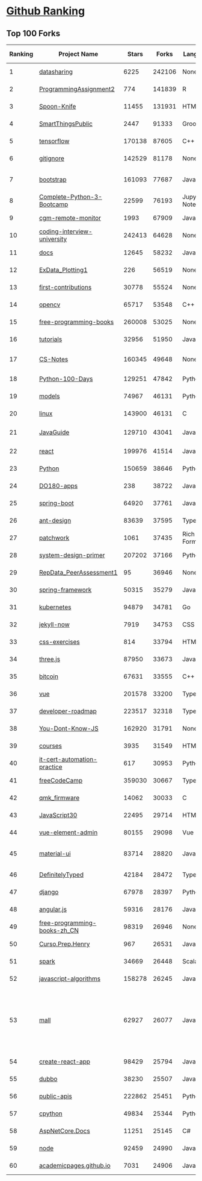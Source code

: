 [Github Ranking](../README.md)
==========

## Top 100 Forks

| Ranking | Project Name | Stars | Forks | Language | Open Issues | Description | Last Commit |
| ------- | ------------ | ----- | ----- | -------- | ----------- | ----------- | ----------- |
| 1 | [datasharing](https://github.com/jtleek/datasharing) | 6225 | 242106 | None | 296 | The Leek group guide to data sharing  | 2022-12-22T12:46:26Z |
| 2 | [ProgrammingAssignment2](https://github.com/rdpeng/ProgrammingAssignment2) | 774 | 141839 | R | 188 | Repository for Programming Assignment 2 for R Programming on Coursera | 2023-01-03T18:49:44Z |
| 3 | [Spoon-Knife](https://github.com/octocat/Spoon-Knife) | 11455 | 131931 | HTML | 1631 | This repo is for demonstration purposes only. | 2023-01-05T00:09:22Z |
| 4 | [SmartThingsPublic](https://github.com/SmartThingsCommunity/SmartThingsPublic) | 2447 | 91333 | Groovy | 60 | SmartThings open-source DeviceType Handlers and SmartApps code | 2023-01-04T11:16:04Z |
| 5 | [tensorflow](https://github.com/tensorflow/tensorflow) | 170138 | 87605 | C++ | 2023 | An Open Source Machine Learning Framework for Everyone | 2023-01-05T02:45:55Z |
| 6 | [gitignore](https://github.com/github/gitignore) | 142529 | 81178 | None | 0 | A collection of useful .gitignore templates | 2023-01-04T10:41:36Z |
| 7 | [bootstrap](https://github.com/twbs/bootstrap) | 161093 | 77687 | JavaScript | 233 | The most popular HTML, CSS, and JavaScript framework for developing responsive, mobile first projects on the web. | 2023-01-04T21:38:47Z |
| 8 | [Complete-Python-3-Bootcamp](https://github.com/Pierian-Data/Complete-Python-3-Bootcamp) | 22599 | 76193 | Jupyter Notebook | 92 | Course Files for Complete Python 3 Bootcamp Course on Udemy | 2022-11-23T12:11:04Z |
| 9 | [cgm-remote-monitor](https://github.com/nightscout/cgm-remote-monitor) | 1993 | 67909 | JavaScript | 139 | nightscout web monitor | 2023-01-04T12:36:12Z |
| 10 | [coding-interview-university](https://github.com/jwasham/coding-interview-university) | 242413 | 64628 | None | 40 | A complete computer science study plan to become a software engineer. | 2023-01-04T20:53:32Z |
| 11 | [docs](https://github.com/github/docs) | 12645 | 58232 | JavaScript | 96 | The open-source repo for docs.github.com | 2023-01-05T00:44:37Z |
| 12 | [ExData_Plotting1](https://github.com/rdpeng/ExData_Plotting1) | 226 | 56519 | None | 76 | Plotting Assignment 1 for Exploratory Data Analysis | 2022-11-02T16:40:14Z |
| 13 | [first-contributions](https://github.com/firstcontributions/first-contributions) | 30778 | 55524 | None | 15 | 🚀✨ Help beginners to contribute to open source projects | 2023-01-05T02:45:41Z |
| 14 | [opencv](https://github.com/opencv/opencv) | 65717 | 53548 | C++ | 2294 | Open Source Computer Vision Library | 2023-01-05T02:07:56Z |
| 15 | [free-programming-books](https://github.com/EbookFoundation/free-programming-books) | 260008 | 53025 | None | 35 | :books: Freely available programming books | 2023-01-04T17:58:39Z |
| 16 | [tutorials](https://github.com/eugenp/tutorials) | 32956 | 51950 | Java | 24 | Just Announced - "Learn Spring Security OAuth":  | 2023-01-04T22:56:29Z |
| 17 | [CS-Notes](https://github.com/CyC2018/CS-Notes) | 160345 | 49648 | None | 117 | :books: 技术面试必备基础知识、Leetcode、计算机操作系统、计算机网络、系统设计 | 2022-11-16T01:48:28Z |
| 18 | [Python-100-Days](https://github.com/jackfrued/Python-100-Days) | 129251 | 47842 | Python | 491 | Python - 100天从新手到大师 | 2022-12-27T18:45:41Z |
| 19 | [models](https://github.com/tensorflow/models) | 74967 | 46131 | Python | 1057 | Models and examples built with TensorFlow | 2023-01-04T22:57:14Z |
| 20 | [linux](https://github.com/torvalds/linux) | 143900 | 46131 | C | 0 | Linux kernel source tree | 2023-01-05T01:22:04Z |
| 21 | [JavaGuide](https://github.com/Snailclimb/JavaGuide) | 129710 | 43041 | Java | 66 | 「Java学习+面试指南」一份涵盖大部分 Java 程序员所需要掌握的核心知识。准备 Java 面试，首选 JavaGuide！ | 2023-01-02T13:01:25Z |
| 22 | [react](https://github.com/facebook/react) | 199976 | 41514 | JavaScript | 892 | A declarative, efficient, and flexible JavaScript library for building user interfaces. | 2023-01-04T22:39:40Z |
| 23 | [Python](https://github.com/TheAlgorithms/Python) | 150659 | 38646 | Python | 12 | All Algorithms implemented in Python | 2023-01-04T18:30:58Z |
| 24 | [DO180-apps](https://github.com/RedHatTraining/DO180-apps) | 238 | 38722 | JavaScript | 0 | DO180 Repository for Sample Applications | 2023-01-04T10:28:23Z |
| 25 | [spring-boot](https://github.com/spring-projects/spring-boot) | 64920 | 37761 | Java | 552 | Spring Boot | 2023-01-04T20:00:00Z |
| 26 | [ant-design](https://github.com/ant-design/ant-design) | 83639 | 37595 | TypeScript | 892 | An enterprise-class UI design language and React UI library | 2023-01-05T02:37:36Z |
| 27 | [patchwork](https://github.com/jlord/patchwork) | 1061 | 37435 | Rich Text Format | 22 | All the Git-it Workshop completers!  | 2023-01-05T02:57:45Z |
| 28 | [system-design-primer](https://github.com/donnemartin/system-design-primer) | 207202 | 37166 | Python | 167 | Learn how to design large-scale systems. Prep for the system design interview.  Includes Anki flashcards. | 2023-01-02T10:54:13Z |
| 29 | [RepData_PeerAssessment1](https://github.com/rdpeng/RepData_PeerAssessment1) | 95 | 36946 | None | 6 | Peer Assessment 1 for Reproducible Research | 2022-08-25T17:01:55Z |
| 30 | [spring-framework](https://github.com/spring-projects/spring-framework) | 50315 | 35279 | Java | 1291 | Spring Framework | 2023-01-04T18:11:54Z |
| 31 | [kubernetes](https://github.com/kubernetes/kubernetes) | 94879 | 34781 | Go | 1576 | Production-Grade Container Scheduling and Management | 2023-01-05T02:49:59Z |
| 32 | [jekyll-now](https://github.com/barryclark/jekyll-now) | 7919 | 34753 | CSS | 144 | Build a Jekyll blog in minutes, without touching the command line. | 2023-01-05T01:13:30Z |
| 33 | [css-exercises](https://github.com/TheOdinProject/css-exercises) | 814 | 33794 | HTML | 10 | None | 2023-01-02T03:34:23Z |
| 34 | [three.js](https://github.com/mrdoob/three.js) | 87950 | 33673 | JavaScript | 359 | JavaScript 3D Library. | 2023-01-04T22:03:24Z |
| 35 | [bitcoin](https://github.com/bitcoin/bitcoin) | 67631 | 33555 | C++ | 425 | Bitcoin Core integration/staging tree | 2023-01-04T22:46:44Z |
| 36 | [vue](https://github.com/vuejs/vue) | 201578 | 33200 | TypeScript | 349 | 🖖 Vue.js is a progressive, incrementally-adoptable JavaScript framework for building UI on the web. | 2023-01-04T15:33:29Z |
| 37 | [developer-roadmap](https://github.com/kamranahmedse/developer-roadmap) | 223517 | 32318 | TypeScript | 91 | Interactive roadmaps, guides and other educational content to help developers grow in their careers. | 2023-01-05T02:24:57Z |
| 38 | [You-Dont-Know-JS](https://github.com/getify/You-Dont-Know-JS) | 162920 | 31791 | None | 82 | A book series on JavaScript. @YDKJS on twitter. | 2022-10-25T19:54:03Z |
| 39 | [courses](https://github.com/DataScienceSpecialization/courses) | 3935 | 31549 | HTML | 26 | Course materials for the Data Science Specialization: https://www.coursera.org/specialization/jhudatascience/1 | 2021-03-30T06:51:57Z |
| 40 | [it-cert-automation-practice](https://github.com/google/it-cert-automation-practice) | 617 | 30953 | Python | 57 | Google IT Automation with Python Professional Certificate - Practice files | 2023-01-05T01:13:38Z |
| 41 | [freeCodeCamp](https://github.com/freeCodeCamp/freeCodeCamp) | 359030 | 30667 | TypeScript | 137 | freeCodeCamp.org's open-source codebase and curriculum. Learn to code for free. | 2023-01-05T01:46:09Z |
| 42 | [qmk_firmware](https://github.com/qmk/qmk_firmware) | 14062 | 30033 | C | 255 | Open-source keyboard firmware for Atmel AVR and Arm USB families | 2023-01-05T02:14:12Z |
| 43 | [JavaScript30](https://github.com/wesbos/JavaScript30) | 22495 | 29714 | HTML | 0 | 30 Day Vanilla JS Challenge | 2023-01-03T16:10:47Z |
| 44 | [vue-element-admin](https://github.com/PanJiaChen/vue-element-admin) | 80155 | 29098 | Vue | 1167 | :tada: A magical vue admin                                                                https://panjiachen.github.io/vue-element-admin | 2022-11-14T08:03:51Z |
| 45 | [material-ui](https://github.com/mui/material-ui) | 83714 | 28820 | JavaScript | 1103 | MUI Core: Ready-to-use foundational React components, free forever. It includes Material UI, which implements Google's Material Design. | 2023-01-05T01:41:47Z |
| 46 | [DefinitelyTyped](https://github.com/DefinitelyTyped/DefinitelyTyped) | 42184 | 28472 | TypeScript | 654 | The repository for high quality TypeScript type definitions. | 2023-01-05T01:06:41Z |
| 47 | [django](https://github.com/django/django) | 67978 | 28397 | Python | 0 | The Web framework for perfectionists with deadlines. | 2023-01-04T22:55:17Z |
| 48 | [angular.js](https://github.com/angular/angular.js) | 59316 | 28176 | JavaScript | 391 | AngularJS - HTML enhanced for web apps! | 2022-04-12T15:57:22Z |
| 49 | [free-programming-books-zh_CN](https://github.com/justjavac/free-programming-books-zh_CN) | 98319 | 26946 | None | 0 | :books: 免费的计算机编程类中文书籍，欢迎投稿 | 2022-12-05T08:12:22Z |
| 50 | [Curso.Prep.Henry](https://github.com/atralice/Curso.Prep.Henry) | 967 | 26531 | JavaScript | 0 | Curso de Preparación para Ingresar a Henry. | 2022-12-07T16:54:00Z |
| 51 | [spark](https://github.com/apache/spark) | 34669 | 26448 | Scala | 0 | Apache Spark - A unified analytics engine for large-scale data processing | 2023-01-05T02:56:31Z |
| 52 | [javascript-algorithms](https://github.com/trekhleb/javascript-algorithms) | 158278 | 26245 | JavaScript | 108 | 📝 Algorithms and data structures implemented in JavaScript with explanations and links to further readings | 2023-01-02T12:41:20Z |
| 53 | [mall](https://github.com/macrozheng/mall) | 62927 | 26077 | Java | 24 | mall项目是一套电商系统，包括前台商城系统及后台管理系统，基于SpringBoot+MyBatis实现，采用Docker容器化部署。 前台商城系统包含首页门户、商品推荐、商品搜索、商品展示、购物车、订单流程、会员中心、客户服务、帮助中心等模块。 后台管理系统包含商品管理、订单管理、会员管理、促销管理、运营管理、内容管理、统计报表、财务管理、权限管理、设置等模块。 | 2023-01-04T01:47:48Z |
| 54 | [create-react-app](https://github.com/facebook/create-react-app) | 98429 | 25794 | JavaScript | 1497 | Set up a modern web app by running one command. | 2023-01-03T15:07:23Z |
| 55 | [dubbo](https://github.com/apache/dubbo) | 38230 | 25507 | Java | 557 | Apache Dubbo is a high-performance, java based, open source RPC framework. | 2023-01-05T02:36:30Z |
| 56 | [public-apis](https://github.com/public-apis/public-apis) | 222862 | 25451 | Python | 21 | A collective list of free APIs | 2023-01-05T00:33:28Z |
| 57 | [cpython](https://github.com/python/cpython) | 49834 | 25344 | Python | 6682 | The Python programming language | 2023-01-05T02:13:18Z |
| 58 | [AspNetCore.Docs](https://github.com/dotnet/AspNetCore.Docs) | 11251 | 25145 | C# | 456 | Documentation for ASP.NET Core | 2023-01-05T02:06:07Z |
| 59 | [node](https://github.com/nodejs/node) | 92459 | 24990 | JavaScript | 1297 | Node.js JavaScript runtime :sparkles::turtle::rocket::sparkles: | 2023-01-05T02:10:44Z |
| 60 | [academicpages.github.io](https://github.com/academicpages/academicpages.github.io) | 7031 | 24906 | JavaScript | 152 | Github Pages template for academic personal websites, forked from mmistakes/minimal-mistakes | 2023-01-05T00:19:17Z |

